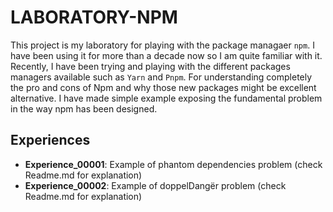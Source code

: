 # LABORATORY-NPM

This project is my laboratory for playing with the package managaer `npm`. I have been using it for more than a decade now so I am quite familiar with it. Recently, I have been trying and playing with the different packages managers available such as `Yarn` and `Pnpm`. For understanding completely the pro and cons of Npm and why those new packages might be excellent alternative. I have made simple example exposing the fundamental problem in the way npm has been designed.

## Experiences

- **Experience_00001**: Example of phantom dependencies problem (check Readme.md for explanation)
- **Experience_00002**: Example of doppelDangër problem (check Readme.md for explanation)
